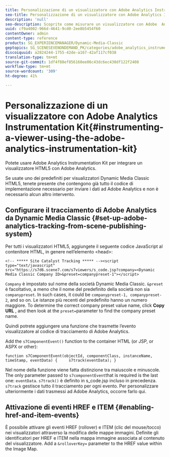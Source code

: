 ```yaml
---
title: Personalizzazione di un visualizzatore con Adobe Analytics Instrumentation Kit
seo-title: Personalizzazione di un visualizzatore con Adobe Analytics Instrumentation Kit
description: 'null'
seo-description: Scoprite come misurare un visualizzatore con Adobe  Analytics Instrumentation Kit.
uuid: cf9a4002-966d-4641-9cd0-2ee8b5454f60
contentOwner: admin
content-type: reference
products: SG_EXPERIENCEMANAGER/Dynamic-Media-Classic
geptopics: SG_SCENESEVENONDEMAND_PK/categories/adobe_analytics_instrumentation_kit
discoiquuid: a2824244-1755-42de-a167-42af117cf038
translation-type: tm+mt
source-git-commit: 1df4f88ef856160ee06c43dc6ec430df122f2408
workflow-type: tm+mt
source-wordcount: '309'
ht-degree: 41%

---
```



# Personalizzazione di un visualizzatore con Adobe Analytics Instrumentation Kit{#instrumenting-a-viewer-using-the-adobe-analytics-instrumentation-kit}

Potete usare Adobe  Analytics Instrumentation Kit per integrare un visualizzatore HTML5 con Adobe  Analytics.

Se usate uno dei predefiniti per visualizzatori Dynamic Media Classic HTML5, tenete presente che contengono già tutto il codice di implementazione necessario per inviare i dati ad Adobe  Analytics e non è necessario alcun altro intervento.

## Configurare il tracciamento di Adobe  Analytics da Dynamic Media Classic {#set-up-adobe-analytics-tracking-from-scene-publishing-system}

Per tutti i visualizzatori HTML5, aggiungete il seguente codice JavaScript al contenitore HTML, in genere nell’elemento &lt;head>:

```as3
<!-- ***** Site Catalyst Tracking ***** --><script type="text/javascript" src="https://s7d6.scene7.com/s7viewers/s_code.jsp?company=<Dynamic Media Classic Company ID>&preset=companypreset-1"></script>
```

`Company` è impostato sul nome della società Dynamic Media Classic. `&preset` è facoltativo, a meno che il nome del predefinito della società non sia `companypreset`. In such cases, it could be `companypreset-1, companypreset-2`, and so on. Le istanze più recenti del predefinito hanno un numero maggiore. To determine the correct company preset value name, click **Copy URL** , and then look at the `preset=`parameter to find the company preset name.

Quindi potrete aggiungere una funzione che trasmette l’evento visualizzatore al codice di tracciamento di Adobe Analytics.

Add the `s7ComponentEvent()` function to the container HTML (or JSP, or ASPX or other):

```as3
function s7ComponentEvent(objectId, componentClass, instanceName, timeStamp, eventData) {     s7track(eventData); }
```

Nel nome della funzione viene fatta distinzione tra maiuscole e minuscole. The only parameter passed to `s7componentEvent`that is required is the last one: `eventData`. `s7track()` è definito in s_code.jsp incluso in precedenza. `s7track` gestisce tutto il tracciamento per ogni evento. Per personalizzare ulteriormente i dati trasmessi ad Adobe Analytics, occorre farlo qui.

## Attivazione di eventi HREF e ITEM {#enabling-href-and-item-events}

È possibile attivare gli eventi HREF (rollover) e ITEM (clic del mouse/tocco) nei visualizzatori attraverso la modifica delle mappe immagini. Definite gli identificatori per HREF e ITEM nella mappa immagine associata al contenuto del visualizzatore. Add a `&rolloverKey=` parameter to the HREF value within the Image Map.
